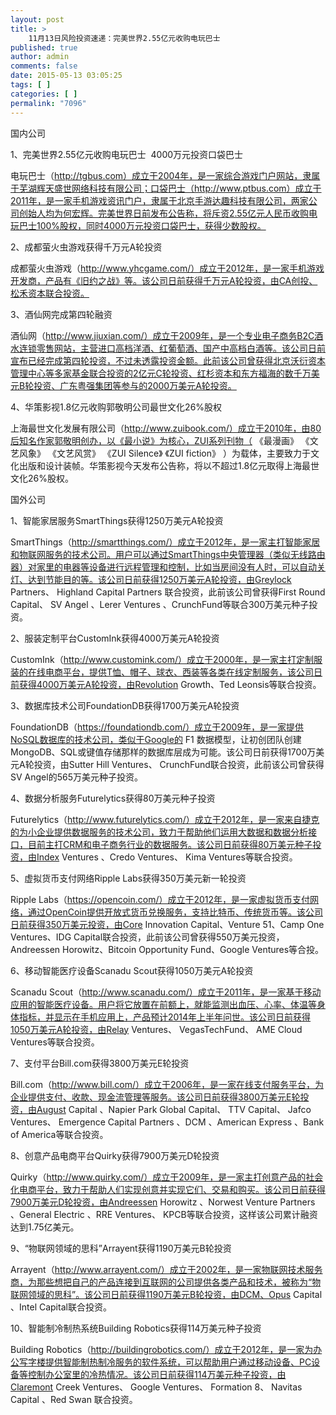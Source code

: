 ```yaml
---
layout: post
title: >
    11月13日风险投资速递：完美世界2.55亿元收购电玩巴士
published: true
author: admin
comments: false
date: 2015-05-13 03:05:25
tags: [ ]
categories: [ ]
permalink: "7096"
---
```



国内公司

1、完美世界2.55亿元收购电玩巴士  4000万元投资口袋巴士

电玩巴士（http://tgbus.com）成立于2004年，是一家综合游戏门户网站，隶属于芜湖辉天盛世网络科技有限公司；口袋巴士（http://www.ptbus.com）成立于2011年，是一家手机游戏资讯门户，隶属于北京手游达趣科技有限公司，两家公司创始人均为何宏辉。完美世界日前发布公告称，将斥资2.55亿元人民币收购电玩巴士100%股权，同时4000万元投资口袋巴士，获得少数股权。

2、成都萤火虫游戏获得千万元A轮投资

成都萤火虫游戏（http://www.yhcgame.com/）成立于2012年，是一家手机游戏开发商，产品有《旧约之战》等。该公司日前获得千万元A轮投资，由CA创投、松禾资本联合投资。

3、酒仙网完成第四轮融资

酒仙网（http://www.jiuxian.com/）成立于2009年，是一个专业电子商务B2C酒水连锁零售网站，主营进口高档洋酒、红葡萄酒、国产中高档白酒等。该公司日前宣布已经完成第四轮投资，不过未透露投资金额。此前该公司曾获得北京沃衍资本管理中心等多家基金联合投资的2亿元C轮投资、红杉资本和东方福海的数千万美元B轮投资、广东粤强集团等参与的2000万美元A轮投资。

4、华策影视1.8亿元收购郭敬明公司最世文化26%股权

上海最世文化发展有限公司（http://www.zuibook.com/）成立于2010年，由80后知名作家郭敬明创办，以《最小说》为核心，ZUI系列刊物（ 《最漫画》 《文艺风象》 《文艺风赏》 《ZUI Silence》 《ZUI fiction》 ）为载体，主要致力于文化出版和设计装帧。华策影视今天发布公告称，将以不超过1.8亿元取得上海最世文化26%股权。

国外公司

1、智能家居服务SmartThings获得1250万美元A轮投资

SmartThings（http://smartthings.com/）成立于2012年，是一家主打智能家居和物联网服务的技术公司。用户可以通过SmartThings中央管理器（类似无线路由器）对家里的电器等设备进行远程管理和控制，比如当房间没有人时，可以自动关灯、达到节能目的等。该公司日前获得1250万美元A轮投资，由Greylock Partners、 Highland Capital Partners 联合投资，此前该公司曾获得First Round Capital、 SV Angel 、Lerer Ventures 、CrunchFund等联合300万美元种子投资。

2、服装定制平台CustomInk获得4000万美元A轮投资

CustomInk（http://www.customink.com/）成立于2000年，是一家主打定制服装的在线电商平台，提供T恤、帽子、球衣、西装等各类在线定制服务，该公司日前获得4000万美元A轮投资，由Revolution Growth、Ted Leonsis等联合投资。

3、数据库技术公司FoundationDB获得1700万美元A轮投资

FoundationDB（https://foundationdb.com/）成立于2009年，是一家提供NoSQL数据库的技术公司，类似于Google的 F1 数据模型，让初创团队创建MongoDB、SQL或键值存储那样的数据库层成为可能。该公司日前获得1700万美元A轮投资，由Sutter Hill Ventures、 CrunchFund联合投资，此前该公司曾获得SV Angel的565万美元种子投资。

4、数据分析服务Futurelytics获得80万美元种子投资

Futurelytics（http://www.futurelytics.com/）成立于2012年，是一家来自捷克的为小企业提供数据服务的技术公司，致力于帮助他们运用大数据和数据分析接口，目前主打CRM和电子商务行业的数据服务。该公司日前获得80万美元种子投资，由Index Ventures 、Credo Ventures、 Kima Ventures等联合投资。

5、虚拟货币支付网络Ripple Labs获得350万美元新一轮投资

Ripple Labs（https://opencoin.com/）成立于2012年，是一家虚拟货币支付网络，通过OpenCoin提供开放式货币兑换服务，支持比特币、传统货币等。该公司日前获得350万美元投资，由Core Innovation Capital、Venture 51、Camp One Ventures、IDG Capital联合投资，此前该公司曾获得550万美元投资，Andreessen Horowitz、Bitcoin Opportunity Fund、Google Ventures等合投。

6、移动智能医疗设备Scanadu Scout获得1050万美元A轮投资

Scanadu Scout（http://www.scanadu.com/）成立于2011年，是一家基于移动应用的智能医疗设备。用户将它放置在前额上，就能监测出血压、心率、体温等身体指标，并显示在手机应用上，产品预计2014年上半年问世。该公司日前获得1050万美元A轮投资，由Relay Ventures、 VegasTechFund、 AME Cloud Ventures等联合投资。

7、支付平台Bill.com获得3800万美元E轮投资

Bill.com（http://www.bill.com/）成立于2006年，是一家在线支付服务平台，为企业提供支付、收款、现金流管理等服务。该公司日前获得3800万美元E轮投资，由August Capital 、Napier Park Global Capital、 TTV Capital、 Jafco Ventures、 Emergence Capital Partners 、DCM 、American Express 、Bank of America等联合投资。

8、创意产品电商平台Quirky获得7900万美元D轮投资

Quirky（http://www.quirky.com/）成立于2009年，是一家主打创意产品的社会化电商平台，致力于帮助人们实现创意并实现它们、交易和购买。该公司日前获得7900万美元D轮投资，由Andreessen Horowitz 、Norwest Venture Partners 、General Electric 、RRE Ventures、 KPCB等联合投资，这样该公司累计融资达到1.75亿美元。

9、“物联网领域的思科”Arrayent获得1190万美元B轮投资

Arrayent（http://www.arrayent.com/）成立于2002年，是一家物联网技术服务商，为那些想把自己的产品连接到互联网的公司提供各类产品和技术，被称为“物联网领域的思科”。该公司日前获得1190万美元B轮投资，由DCM、Opus Capital 、Intel Capital联合投资。

10、智能制冷制热系统Building Robotics获得114万美元种子投资

Building Robotics（http://buildingrobotics.com/）成立于2012年，是一家为办公写字楼提供智能制热制冷服务的软件系统，可以帮助用户通过移动设备、PC设备等控制办公室里的冷热情况。该公司日前获得114万美元种子投资，由Claremont Creek Ventures、 Google Ventures、 Formation 8、 Navitas Capital 、Red Swan 联合投资。